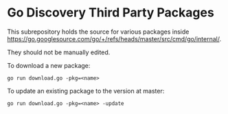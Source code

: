 # Go Discovery Third Party Packages

This subrepository holds the source for various packages inside
https://go.googlesource.com/go/+/refs/heads/master/src/cmd/go/internal/.

They should not be manually edited.

To download a new package:

```
go run download.go -pkg=<name>
```

To update an existing package to the version at master:

```
go run download.go -pkg=<name> -update
```
